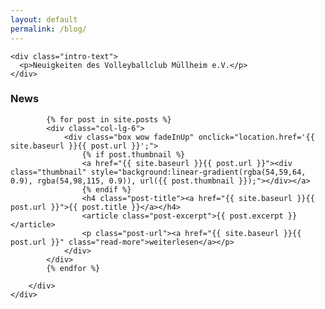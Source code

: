 ```yaml
---
layout: default
permalink: /blog/
---
```


<!--===== Intro =====-->
  <section id="intro">

    <div class="intro-text">
      <p>Neuigkeiten des Volleyballclub Müllheim e.V.</p>
    </div>
  </section>
<!--===== #intro =====-->

<main id="main">
    
<!--===== News =====-->
<section id="news" class="section-bg">
    <div class="container">
        <div class="section-header">
            <h3 class="section-title">News</h3>
            <span class="section-divider"></span>
            <p class="section-description"></p>
        </div>
        <div class="row newsposts">

            {% for post in site.posts %}
            <div class="col-lg-6">
                <div class="box wow fadeInUp" onclick="location.href='{{ site.baseurl }}{{ post.url }}';">
                    {% if post.thumbnail %}
                    <a href="{{ site.baseurl }}{{ post.url }}"><div class="thumbnail" style="background:linear-gradient(rgba(54,59,64, 0.9), rgba(54,98,115, 0.9)), url({{ post.thumbnail }});"></div></a>
                    {% endif %}
                    <h4 class="post-title"><a href="{{ site.baseurl }}{{ post.url }}">{{ post.title }}</a></h4>
                    <article class="post-excerpt">{{ post.excerpt }}</article>
                    <p class="post-url"><a href="{{ site.baseurl }}{{ post.url }}" class="read-more">weiterlesen</a></p>
                </div>
            </div>
            {% endfor %}

        </div>
    </div>
</section>
<!--===== #news =====-->

</main>

